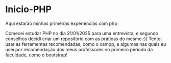 # Inicio-PHP
Aqui estarão minhas primeiras experiencias com php

Comecei estudar PHP no dia 21/01/2025 para uma entrevista, e segundo conselhos decidi criar um repositório com as práticas do mesmo :))
Tentei usar as ferramentas recomendadas, como o xampp, e algumas nas quais eu usei por recomendação dos meus professores no primeiro período da faculdade, como o bootstrap!
